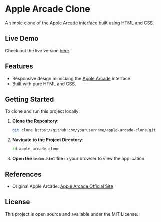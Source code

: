 # Apple Arcade Clone

A simple clone of the Apple Arcade interface built using HTML and CSS.

## Live Demo

Check out the live version [here](https://glittering-chaja-23943b.netlify.app/).

## Features

- Responsive design mimicking the [Apple Arcade](https://www.apple.com/in/apple-arcade/) interface.
- Built with pure HTML and CSS.

## Getting Started

To clone and run this project locally:

1. **Clone the Repository**:

    ```bash
    git clone https://github.com/yourusername/apple-arcade-clone.git
    ```

2. **Navigate to the Project Directory**:

    ```bash
    cd apple-arcade-clone
    ```

3. **Open the `index.html` file** in your browser to view the application.

## References

- Original Apple Arcade: [Apple Arcade Official Site](https://www.apple.com/in/apple-arcade/)

## License

This project is open source and available under the MIT License.
